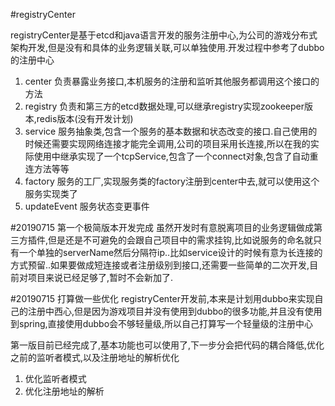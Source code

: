 #registryCenter

registryCenter是基于etcd和java语言开发的服务注册中心,为公司的游戏分布式架构开发,但是没有和具体的业务逻辑关联,可以单独使用.开发过程中参考了dubbo的注册中心

1. center 负责暴露业务接口,本机服务的注册和监听其他服务都调用这个接口的方法
2. registry 负责和第三方的etcd数据处理,可以继承registry实现zookeeper版本,redis版本(没有开发计划)
3. service 服务抽象类,包含一个服务的基本数据和状态改变的接口.自己使用的时候还需要实现网络连接才能完全调用,公司的项目采用长连接,所以在我的实际使用中继承实现了一个tcpService,包含了一个connect对象,包含了自动重连方法等等
4. factory 服务的工厂,实现服务类的factory注册到center中去,就可以使用这个服务实现类了
5. updateEvent 服务状态变更事件

#20190715 第一个极简版本开发完成
虽然开发时有意脱离项目的业务逻辑做成第三方插件,但是还是不可避免的会跟自己项目中的需求挂钩,比如说服务的命名就只有一个单独的serverName然后分隔符ip..比如service设计的时候有意为长连接的方式预留..如果要做成短连接或者注册级别到接口,还需要一些简单的二次开发,目前对项目来说已经足够了,暂时不会新加了.

#20190715 打算做一些优化
registryCenter开发前,本来是计划用dubbo来实现自己的注册中西心,但是因为游戏项目并没有使用到dubbo的很多功能,并且没有使用到spring,直接使用dubbo会不够轻量级,所以自己打算写一个轻量级的注册中心

第一版目前已经完成了,基本功能也可以使用了,下一步分会把代码的耦合降低,优化之前的监听者模式,以及注册地址的解析优化

1. 优化监听者模式
2. 优化注册地址的解析